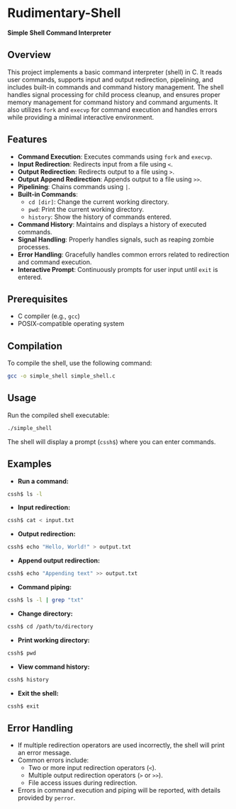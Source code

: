 # Rudimentary-Shell
**Simple Shell Command Interpreter**

## Overview

This project implements a basic command interpreter (shell) in C. It reads user commands, supports input and output redirection, pipelining, and includes built-in commands and command history management. The shell handles signal processing for child process cleanup, and ensures proper memory management for command history and command arguments. It also utilizes `fork` and `execvp` for command execution and handles errors while providing a minimal interactive environment.

## Features

- **Command Execution**: Executes commands using `fork` and `execvp`.
- **Input Redirection**: Redirects input from a file using `<`.
- **Output Redirection**: Redirects output to a file using `>`.
- **Output Append Redirection**: Appends output to a file using `>>`.
- **Pipelining**: Chains commands using `|`.
- **Built-in Commands**:
  - `cd [dir]`: Change the current working directory.
  - `pwd`: Print the current working directory.
  - `history`: Show the history of commands entered.
- **Command History**: Maintains and displays a history of executed commands.
- **Signal Handling**: Properly handles signals, such as reaping zombie processes.
- **Error Handling**: Gracefully handles common errors related to redirection and command execution.
- **Interactive Prompt**: Continuously prompts for user input until `exit` is entered.

## Prerequisites

- C compiler (e.g., `gcc`)
- POSIX-compatible operating system

## Compilation

To compile the shell, use the following command:

```sh
gcc -o simple_shell simple_shell.c
```

## Usage

Run the compiled shell executable:
```sh
./simple_shell
```

The shell will display a prompt (`cssh$`) where you can enter commands.

## Examples

- **Run a command:**
```sh
cssh$ ls -l
```

- **Input redirection:**
```sh
cssh$ cat < input.txt
```

- **Output redirection:**
```sh
cssh$ echo "Hello, World!" > output.txt
```

- **Append output redirection:**
```sh
cssh$ echo "Appending text" >> output.txt
```
- **Command piping:**
```sh
cssh$ ls -l | grep "txt"
```

- **Change directory:**
```sh
cssh$ cd /path/to/directory
```

- **Print working directory:**
```sh
cssh$ pwd
```

- **View command history:**
```sh
cssh$ history
```

- **Exit the shell:**
```sh
cssh$ exit
```

## Error Handling

- If multiple redirection operators are used incorrectly, the shell will print an error message.
- Common errors include:
    - Two or more input redirection operators (`<`).
    - Multiple output redirection operators (`>` or `>>`).
    - File access issues during redirection.
- Errors in command execution and piping will be reported, with details provided by `perror`.